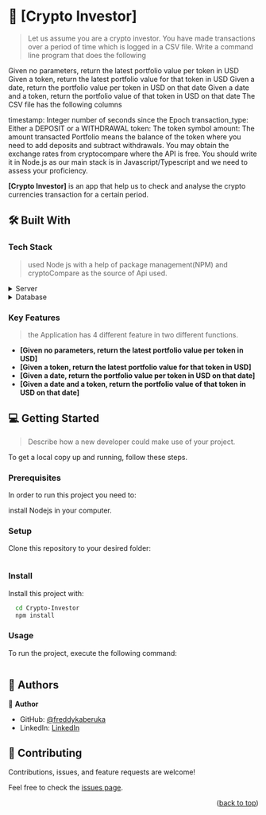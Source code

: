 # 📖 [Crypto Investor] <a name="about-project"></a>

> Let us assume you are a crypto investor. You have made transactions over a period of time which is logged in a CSV file. Write a command line program that does the following

Given no parameters, return the latest portfolio value per token in USD
Given a token, return the latest portfolio value for that token in USD
Given a date, return the portfolio value per token in USD on that date
Given a date and a token, return the portfolio value of that token in USD on that date
The CSV file has the following columns

timestamp: Integer number of seconds since the Epoch
transaction_type: Either a DEPOSIT or a WITHDRAWAL
token: The token symbol
amount: The amount transacted
Portfolio means the balance of the token where you need to add deposits and subtract withdrawals. You may obtain the exchange rates from cryptocompare where the API is free. You should write it in Node.js as our main stack is in Javascript/Typescript and we need to assess your proficiency.

**[Crypto Investor]** is an app that help us to check and analyse the crypto currencies transaction for a certain period.

## 🛠 Built With <a name="built-with"></a>

### Tech Stack <a name="tech-stack"></a>

> used Node js with a help of package management(NPM) and cryptoCompare as the source of Api used.

<details>
  <summary>Server</summary>
  <ul>
    <li><a href="https://nodejs.org/en/">Node Js</a></li>
  </ul>
</details>

<details>
<summary>Database</summary>
  <ul>
    <li><a href="https://min-api.cryptocompare.com/">CryptoCompare API</a></li>
  </ul>
</details>

<!-- Features -->

### Key Features <a name="key-features"></a>

> the Application has 4 different feature in two different functions.

- **[Given no parameters, return the latest portfolio value per token in USD]**
- **[Given a token, return the latest portfolio value for that token in USD]**
- **[Given a date, return the portfolio value per token in USD on that date]**
- **[Given a date and a token, return the portfolio value of that token in USD on that date]**


<!-- GETTING STARTED -->

## 💻 Getting Started <a name="getting-started"></a>

> Describe how a new developer could make use of your project.

To get a local copy up and running, follow these steps.

### Prerequisites

In order to run this project you need to:

install Nodejs in your computer.

### Setup

Clone this repository to your desired folder:


```git clone https://github.com/freddykaberuka/Crypto-Investor.git
```

### Install

Install this project with:


```sh
  cd Crypto-Investor
  npm install
```

### Usage

To run the project, execute the following command:


```npm start
```


<!-- AUTHORS -->

## 👥 Authors <a name="authors"></a>


👤 **Author**

- GitHub: [@freddykaberuka](https://github.com/freddykaberuka)
- LinkedIn: [LinkedIn](https://www.linkedin.com/in/kaberuka-freddy-853b08153/)


<!-- CONTRIBUTING -->

## 🤝 Contributing <a name="contributing"></a>

Contributions, issues, and feature requests are welcome!

Feel free to check the [issues page](../../issues/).

<p align="right">(<a href="#readme-top">back to top</a>)</p>

